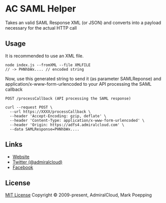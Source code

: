 # AC SAML Helper
Takes an valid SAML Response XML (or JSON) and converts into a payload necessary for the actual HTTP call

## Usage
It is recommended to use an XML file.

```
node index.js --fromXML --file XMLFILE
// -> PHNhbWx.... // encoded string
```

Now, use this generated  string to send it (as parameter SAMLReponse) and application/x-www-form-urlencoded to your API processing the SAML callback
```
POST /processCallback (API processing the SAML response)

curl --request POST \
  --url https://XXXX/processCallback \
  --header 'Accept-Encoding: gzip, deflate' \
  --header 'Content-Type: application/x-www-form-urlencoded' \
  --header 'Origin: https://adfs4.admiralcloud.com' \
  --data SAMLResponse=PHNhbWx....

```

## Links
- [Website](https://www.admiralcloud.com/)
- [Twitter (@admiralcloud)](https://twitter.com/admiralcloud)
- [Facebook](https://www.facebook.com/MediaAssetManagement/)

## License
[MIT License](https://opensource.org/licenses/MIT) Copyright © 2009-present, AdmiralCloud, Mark Poepping